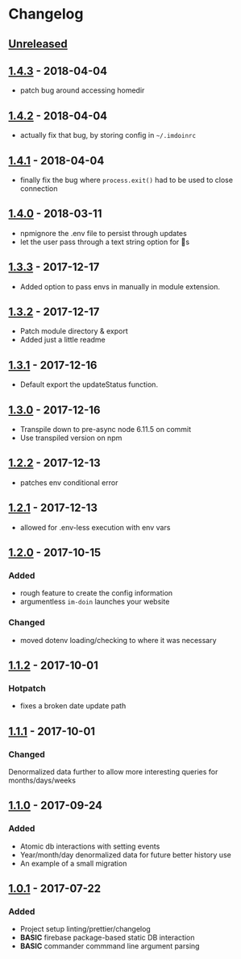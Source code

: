 # Changelog

## [Unreleased][]

## [1.4.3][] - 2018-04-04
* patch bug around accessing homedir

## [1.4.2][] - 2018-04-04
* actually fix that bug, by storing config in `~/.imdoinrc`

## [1.4.1][] - 2018-04-04
* finally fix the bug where `process.exit()` had to be used to close connection

## [1.4.0][] - 2018-03-11
* npmignore the .env file to persist through updates
* let the user pass through a text string option for 🌈s

## [1.3.3][] - 2017-12-17
* Added option to pass envs in manually in module extension.

## [1.3.2][] - 2017-12-17
* Patch module directory & export
* Added just a little readme

## [1.3.1][] - 2017-12-16
* Default export the updateStatus function.

## [1.3.0][] - 2017-12-16
* Transpile down to pre-async node 6.11.5 on commit
* Use transpiled version on npm

## [1.2.2][] - 2017-12-13
* patches env conditional error

## [1.2.1][] - 2017-12-13
* allowed for .env-less execution with env vars

## [1.2.0][] - 2017-10-15
### Added
* rough feature to create the config information
* argumentless `im-doin` launches your website

### Changed
* moved dotenv loading/checking to where it was necessary

## [1.1.2][] - 2017-10-01
### Hotpatch
* fixes a broken date update path

## [1.1.1][] - 2017-10-01
### Changed
Denormalized data further to allow more interesting queries for months/days/weeks

## [1.1.0][] - 2017-09-24
### Added
* Atomic db interactions with setting events
* Year/month/day denormalized data for future better history use
* An example of a small migration

## [1.0.1][] - 2017-07-22

### Added
* Project setup linting/prettier/changelog
* **BASIC** firebase package-based static DB interaction
* **BASIC** commander commmand line argument parsing


[Unreleased]: https://github.com/one19/im-doin/compare/v1.4.3...HEAD
[1.4.3]: https://github.com/one19/im-doin/compare/v1.4.2...v1.4.3
[1.4.2]: https://github.com/one19/im-doin/compare/v1.4.1...v1.4.2
[1.4.1]: https://github.com/one19/im-doin/compare/v1.4.0...v1.4.1
[1.4.0]: https://github.com/one19/im-doin/compare/v1.3.3...v1.4.0
[1.3.3]: https://github.com/one19/im-doin/compare/v1.3.2...v1.3.3
[1.3.2]: https://github.com/one19/im-doin/compare/v1.3.1...v1.3.2
[1.3.1]: https://github.com/one19/im-doin/compare/v1.3.0...v1.3.1
[1.3.0]: https://github.com/one19/im-doin/compare/v1.2.2...v1.3.0
[1.2.2]: https://github.com/one19/im-doin/compare/v1.2.1...v1.2.2
[1.2.1]: https://github.com/one19/im-doin/compare/v1.2.0...v1.2.1
[1.2.0]: https://github.com/one19/im-doin/compare/v1.1.2...v1.2.0
[1.1.2]: https://github.com/one19/im-doin/compare/v1.1.1...v1.1.2
[1.1.1]: https://github.com/one19/im-doin/compare/v1.1.0...v1.1.1
[1.1.0]: https://github.com/one19/im-doin/compare/v1.0.1...v1.1.0
[1.0.1]: https://github.com/one19/im-doin/tree/v1.0.1